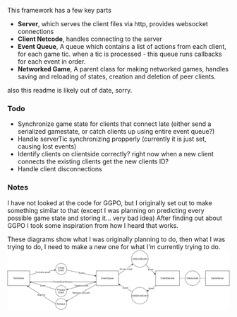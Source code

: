 This framework has a few key parts
* __Server__, which serves the client files via http, provides websocket connections
* __Client Netcode__, handles connecting to the server
* __Event Queue__, A queue which contains a list of actions from each client, for each game tic. when a tic is processed - this queue runs callbacks for each event in order.
* __Networked Game__, A parent class for making networked games, handles saving and reloading of states, creation and deletion of peer clients.

also this readme is likely out of date, sorry.

### Todo
* Synchronize game state for clients that connect late (either send a serialized gamestate, or catch clients up using entire event queue?)
* Handle serverTic synchronizing propperly (currently it is just set, causing lost events)
* Identify clients on clientside correctly? right now when a new client connects the existing clients get the new clients ID?
* Handle client disconnections

### Notes
I have not looked at the code for GGPO, but I originally set out to make something similar to that (except I was planning on predicting every possible game state and storing it... very bad idea)
After finding out about GGPO I took some inspiration from how I heard that works.

These diagrams show what I was originally planning to do, then what I was trying to do, I need to make a new one for what I'm currently trying to do.
![Current Architecture](/notes/Iteration3.png)
